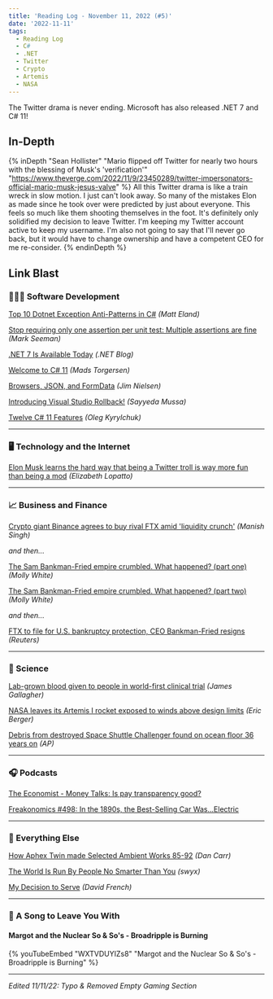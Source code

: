 ```yaml
---
title: 'Reading Log - November 11, 2022 (#5)'
date: '2022-11-11'
tags:
  - Reading Log
  - C#
  - .NET
  - Twitter
  - Crypto
  - Artemis
  - NASA
---
```


The Twitter drama is never ending. Microsoft has also released .NET 7 and C# 11!
<!-- excerpt -->

<h2 class="old">In-Depth</h2>

{% inDepth "Sean Hollister" "Mario flipped off Twitter for nearly two hours with the blessing of Musk's 'verification'" "https://www.theverge.com/2022/11/9/23450289/twitter-impersonators-official-mario-musk-jesus-valve" %}
    All this Twitter drama is like a train wreck in slow motion. I just can't look away. So many of the mistakes Elon as made since he took over were predicted by just about everyone. This feels so much like them shooting themselves in the foot. It's definitely only solidified my decision to leave Twitter. I'm keeping my Twitter account active to keep my username. I'm also not going to say that I'll never go back, but it would have to change ownership and have a competent CEO for me re-consider.
{% endinDepth %}

<h2 class="old">Link Blast</h2>

### 👨🏼‍💻 Software Development

[Top 10 Dotnet Exception Anti-Patterns in C#](https://newdevsguide.com/2022/11/06/exception-anti-patterns-in-csharp/) *(Matt Eland)*

[Stop requiring only one assertion per unit test: Multiple assertions are fine](https://stackoverflow.blog/2022/11/03/multiple-assertions-per-test-are-fine/) *(Mark Seeman)*

[.NET 7 Is Available Today](https://devblogs.microsoft.com/dotnet/announcing-dotnet-7/) *(.NET Blog)*

[Welcome to C# 11](https://devblogs.microsoft.com/dotnet/welcome-to-csharp-11/) *(Mads Torgersen)*

[Browsers, JSON, and FormData](https://blog.jim-nielsen.com/2022/browsers-json-formdata/) *(Jim Nielsen)*

[Introducing Visual Studio Rollback!](https://devblogs.microsoft.com/visualstudio/introducing-visual-studio-rollback/) *(Sayyeda Mussa)*

[Twelve C# 11 Features](https://blog.okyrylchuk.dev/twelve-csharp-11-features) *(Oleg Kyrylchuk)*

---

### 🖥 Technology and the Internet

[Elon Musk learns the hard way that being a Twitter troll is way more fun than being a mod](https://www.theverge.com/2022/11/11/23451931/elon-musk-twitter-bankrupt-verification-ftc) *(Elizabeth Lopatto)*

---

### 📈 Business and Finance

[Crypto giant Binance agrees to buy rival FTX amid 'liquidity crunch'](https://techcrunch.com/2022/11/08/binance-signs-letter-of-intent-to-acquire-ftx/) *(Manish Singh)*

*and then...*

[The Sam Bankman-Fried empire crumbled. What happened? (part one)](https://newsletter.mollywhite.net/p/ftx-explainer) *(Molly White)*

[The Sam Bankman-Fried empire crumbled. What happened? (part two)](https://newsletter.mollywhite.net/p/ftx-analysis) *(Molly White)*

*and then...*

[FTX to file for U.S. bankruptcy protection, CEO Bankman-Fried resigns](https://www.reuters.com/technology/ftx-says-will-file-us-bankruptcy-latest-blow-crypto-2022-11-11/) *(Reuters)*

---

### 🔬 Science

[Lab-grown blood given to people in world-first clinical trial](https://www.bbc.com/news/health-63513330) *(James Gallagher)*

[NASA leaves its Artemis I rocket exposed to winds above design limits](https://arstechnica.com/science/2022/11/nasas-artemis-i-rocket-just-endured-hours-of-hurricane-like-wind-gusts/) *(Eric Berger)*

[Debris from destroyed Space Shuttle Challenger found on ocean floor 36 years on](https://www.cbc.ca/news/world/debris-space-shuttle-challenger-atlantic-1.6648027) *(AP)*

---

### 🎧 Podcasts

[The Economist - Money Talks: Is pay transparency good?](https://www.economist.com/podcasts/2022/11/09/is-pay-transparency-good)

[Freakonomics #498: In the 1890s, the Best-Selling Car Was...Electric](https://freakonomics.com/podcast/in-the-1890s-the-best-selling-car-was-electric/)

---

### 🎒 Everything Else

[How Aphex Twin made Selected Ambient Works 85-92](https://www.musicradar.com/news/how-aphex-twin-made-saw-85-92) *(Dan Carr)*

[The World Is Run By People No Smarter Than You](https://www.swyx.io/no-smarter) *(swyx)*

[My Decision to Serve](https://www.theatlantic.com/ideas/archive/2022/11/veterans-day-us-military-iraq/672081/) *(David French)*

---

### 🎵 A Song to Leave You With

#### Margot and the Nuclear So & So's - Broadripple is Burning

{% youTubeEmbed "WXTVDUYIZs8" "Margot and the Nuclear So & So's - Broadripple is Burning" %}

---

*Edited 11/11/22: Typo & Removed Empty Gaming Section*